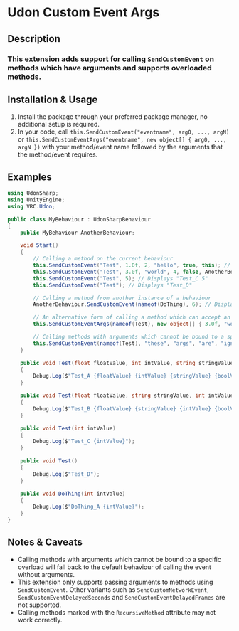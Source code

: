 # Udon Custom Event Args
## Description
### This extension adds support for calling `SendCustomEvent` on methods which have arguments and supports overloaded methods.

## Installation & Usage
1. Install the package through your preferred package manager, no additional setup is required.
2. In your code, call `this.SendCustomEvent("eventname", arg0, ..., argN)` or `this.SendCustomEventArgs("eventname", new object[] { arg0, ..., argN })` with your method/event name followed by the arguments that the method/event requires.

## Examples
```csharp
using UdonSharp;
using UnityEngine;
using VRC.Udon;

public class MyBehaviour : UdonSharpBehaviour
{
    public MyBehaviour AnotherBehaviour;

    void Start()
    {
        // Calling a method on the current behaviour
        this.SendCustomEvent("Test", 1.0f, 2, "hello", true, this); // Displays "Test_A 1.0 2 hello true ThisBehaviour"
        this.SendCustomEvent("Test", 3.0f, "world", 4, false, AnotherBehaviour); // Displays "Test_B 3.0 world 4 false AnotherBehaviour"
        this.SendCustomEvent("Test", 5); // Displays "Test_C 5"
        this.SendCustomEvent("Test"); // Displays "Test_D"

        // Calling a method from another instance of a behaviour
        AnotherBehaviour.SendCustomEvent(nameof(DoThing), 6); // Displays "DoThing_A 6"

        // An alternative form of calling a method which can accept an object array containing each method argument
        this.SendCustomEventArgs(nameof(Test), new object[] { 3.0f, "world", 4, false, AnotherBehaviour }); // Displays "Test_B 3.0 world 4 false AnotherBehaviour"

        // Calling methods with arguments which cannot be bound to a specific overload will fall back to the default behaviour of calling the event without arguments
        this.SendCustomEvent(nameof(Test), "these", "args", "are", "ignored"); // Displays "Test_D"
    }

    public void Test(float floatValue, int intValue, string stringValue, bool boolValue, UdonSharpBehaviour behaviourValue)
    {
        Debug.Log($"Test_A {floatValue} {intValue} {stringValue} {boolValue} {behaviourValue.name}");
    }

    public void Test(float floatValue, string stringValue, int intValue, bool boolValue, UdonBehaviour behaviourValue)
    {
        Debug.Log($"Test_B {floatValue} {stringValue} {intValue} {boolValue} {behaviourValue.name}");
    }

    public void Test(int intValue)
    {
        Debug.Log($"Test_C {intValue}");
    }

    public void Test()
    {
        Debug.Log($"Test_D");
    }

    public void DoThing(int intValue)
    {
        Debug.Log($"DoThing_A {intValue}");
    }
}
```

## Notes & Caveats
 - Calling methods with arguments which cannot be bound to a specific overload will fall back to the default behaviour of calling the event without arguments.
 - This extension only supports passing arguments to methods using `SendCustomEvent`.  Other variants such as `SendCustomNetworkEvent`, `SendCustomEventDelayedSeconds` and `SendCustomEventDelayedFrames` are not supported.
 - Calling methods marked with the `RecursiveMethod` attribute may not work correctly.